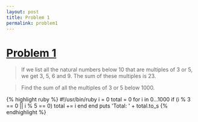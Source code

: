 ```yaml
---
layout: post
title: Problem 1
permalink: problem1
---
```

# [Problem 1](https://projecteuler.net/problem=1)

>If we list all the natural numbers below 10 that are multiples of 3 or 5, we get 3, 5, 6 and 9. The sum of these multiples is 23.

>Find the sum of all the multiples of 3 or 5 below 1000.

{% highlight ruby %}
#!/usr/bin/ruby
i = 0
total = 0
for i in 0...1000 
	if (i % 3 == 0 || i % 5 == 0)
		total += i
	end
end
puts 'Total: ' + total.to_s
{% endhighlight %}
